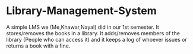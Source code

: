 # Library-Management-System
A simple LMS we (Me,Khawar,Nayal) did in our 1st semester. It stores/removes the books in a library. It adds/removes members of the library (People who can access it) and it keeps a log of whoever issues or returns a book with a fine.
